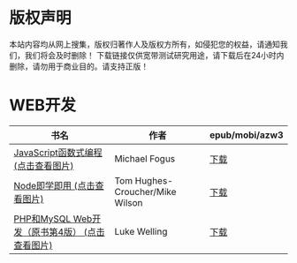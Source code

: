 # 版权声明

本站内容均从网上搜集，版权归著作人及版权方所有，如侵犯您的权益，请通知我们，我们将会及时删除！ 下载链接仅供宽带测试研究用途，请下载后在24小时内删除，请勿用于商业目的。请支持正版！

# WEB开发

| 书名 | 作者 | epub/mobi/azw3 |
| --- | --- | --- |
| [JavaScript函数式编程 (点击查看图片)](https://www.dushupai.com/attachment/2024/06/08/67a038fe8f32fda8.jpg) | Michael Fogus | [下载](https://url89.ctfile.com/f/31084289-1357048030-9c7b24?p=8866) |
| [Node即学即用 (点击查看图片)](https://www.dushupai.com/attachment/2024/06/03/0ebc07e20480383f.jpg) | Tom Hughes-Croucher/Mike Wilson | [下载](https://url89.ctfile.com/f/31084289-1357019341-c051bb?p=8866) |
| [PHP和MySQL Web开发（原书第4版） (点击查看图片)](https://www.dushupai.com/attachment/2024/06/01/67c935d57e171839.jpg) | Luke Welling | [下载](https://url89.ctfile.com/f/31084289-1357005859-aace71?p=8866) |
